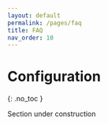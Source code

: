 ```yaml
---
layout: default
permalink: /pages/faq
title: FAQ
nav_order: 10
---
```


# Configuration
{: .no_toc }

Section under construction
